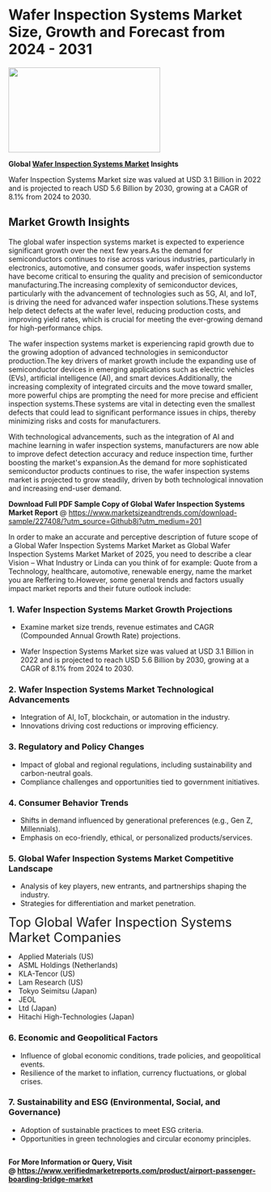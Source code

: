 <H1>Wafer Inspection Systems Market Size, Growth and Forecast from 2024 - 2031</H1><img class="aligncenter size-medium wp-image-584254" src="https://thirdeyenews.in/wp-content/uploads/2024/09/Global-Market-Research-300x168.jpeg" alt="" width="300" height="168" /><p><strong>Global&nbsp;<a href="https://www.marketsizeandtrends.com/download-sample/227408/?utm_source=Github8j?utm_medium=201">Wafer Inspection Systems Market</a> Insights</strong></p><p>Wafer Inspection Systems Market size was valued at USD 3.1 Billion in 2022 and is projected to reach USD 5.6 Billion by 2030, growing at a CAGR of 8.1% from 2024 to 2030.</p><p><h2>Market Growth Insights</h2> <p>The global wafer inspection systems market is expected to experience significant growth over the next few years.As the demand for semiconductors continues to rise across various industries, particularly in electronics, automotive, and consumer goods, wafer inspection systems have become critical to ensuring the quality and precision of semiconductor manufacturing.The increasing complexity of semiconductor devices, particularly with the advancement of technologies such as 5G, AI, and IoT, is driving the need for advanced wafer inspection solutions.These systems help detect defects at the wafer level, reducing production costs, and improving yield rates, which is crucial for meeting the ever-growing demand for high-performance chips.</p> <p>The wafer inspection systems market is experiencing rapid growth due to the growing adoption of advanced technologies in semiconductor production.The key drivers of market growth include the expanding use of semiconductor devices in emerging applications such as electric vehicles (EVs), artificial intelligence (AI), and smart devices.Additionally, the increasing complexity of integrated circuits and the move toward smaller, more powerful chips are prompting the need for more precise and efficient inspection systems.These systems are vital in detecting even the smallest defects that could lead to significant performance issues in chips, thereby minimizing risks and costs for manufacturers.</p> <p>With technological advancements, such as the integration of AI and machine learning in wafer inspection systems, manufacturers are now able to improve defect detection accuracy and reduce inspection time, further boosting the market's expansion.As the demand for more sophisticated semiconductor products continues to rise, the wafer inspection systems market is projected to grow steadily, driven by both technological innovation and increasing end-user demand.</p> <p><span class=""><strong>Download Full PDF Sample Copy of Global Wafer Inspection Systems Market Report</strong> @ <a href="https://www.marketsizeandtrends.com/download-sample/227408/?utm_source=Github8j?utm_medium=201" target="_blank">https://www.marketsizeandtrends.com/download-sample/227408/?utm_source=Github8j?utm_medium=201</a></span></p><p>In order to make an accurate and perceptive description of future scope of a Global&nbsp;Wafer Inspection Systems Market Market as Global&nbsp;Wafer Inspection Systems Market Market of 2025, you need to describe a clear Vision &ndash; What Industry or Linda can you think of for example: Quote from a Technology, healthcare, automotive, renewable energy, name the market you are Reffering to.However, some general trends and factors usually impact market reports and their future outlook include:</p><h3>1.&nbsp;<strong>Wafer Inspection Systems Market Growth Projections</strong></h3><ul><li>Examine market size trends, revenue estimates and CAGR (Compounded Annual Growth Rate) projections.</li><li><p>Wafer Inspection Systems Market size was valued at USD 3.1 Billion in 2022 and is projected to reach USD 5.6 Billion by 2030, growing at a CAGR of 8.1% from 2024 to 2030.</p></li></ul><h3>2.&nbsp;<strong>Wafer Inspection Systems Market Technological Advancements</strong></h3><ul><li>Integration of AI, IoT, blockchain, or automation in the industry.</li><li>Innovations driving cost reductions or improving efficiency.</li></ul><h3>3.&nbsp;<strong>Regulatory and Policy Changes</strong></h3><ul><li>Impact of global and regional regulations, including sustainability and carbon-neutral goals.</li><li>Compliance challenges and opportunities tied to government initiatives.</li></ul><h3>4.&nbsp;<strong>Consumer Behavior Trends</strong></h3><ul><li>Shifts in demand influenced by generational preferences (e.g., Gen Z, Millennials).</li><li>Emphasis on eco-friendly, ethical, or personalized products/services.</li></ul><h3>5.&nbsp;<strong>Global Wafer Inspection Systems Market Competitive Landscape</strong></h3><ul><li>Analysis of key players, new entrants, and partnerships shaping the industry.</li><li>Strategies for differentiation and market penetration.</li></ul><p data-pm-slice="1 1 []"><span style="color: inherit; font-family: inherit; font-size: 25px;">Top Global Wafer Inspection Systems Market Companies</span></p><div class="" data-test-id=""><p><li>Applied Materials (US)</li><li> ASML Holdings (Netherlands)</li><li> KLA-Tencor (US)</li><li> Lam Research (US)</li><li> Tokyo Seimitsu (Japan)</li><li> JEOL</li><li> Ltd (Japan)</li><li> Hitachi High-Technologies (Japan)</li></p></div><h3>6.&nbsp;<strong>Economic and Geopolitical Factors</strong></h3><ul><li>Influence of global economic conditions, trade policies, and geopolitical events.</li><li>Resilience of the market to inflation, currency fluctuations, or global crises.</li></ul><h3>7.&nbsp;<strong>Sustainability and ESG (Environmental, Social, and Governance)</strong></h3><ul><li>Adoption of sustainable practices to meet ESG criteria.</li><li>Opportunities in green technologies and circular economy principles.</li></ul><h2><strong style="font-size: 14px;">For More Information or Query, Visit @&nbsp;</strong><a style="background-color: #ffffff; font-size: 14px;" href="https://www.marketsizeandtrends.com/report/wafer-inspection-systems-market/" target="_blank">https://www.verifiedmarketreports.com/product/airport-passenger-boarding-bridge-market</a></h2>